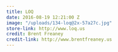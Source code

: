 ```yaml
---
title: LOQ
date: 2016-08-19 12:21:00 Z
image: "/uploads/134-loq@2x-57a27c.jpg"
store-link: http://www.loq.us
credit: Brent Freaney
credit-link: http://www.brentfreaney.us
---
```


